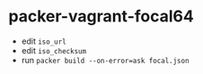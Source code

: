 # packer-vagrant-focal64

- edit `iso_url`
- edit `iso_checksum`
- run `packer build --on-error=ask focal.json`
